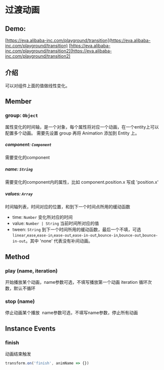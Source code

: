 # 过渡动画

## Demo:
[https://eva.alibaba-inc.com/playground/transition](https://eva.alibaba-inc.com/playground/transition)
[https://eva.alibaba-inc.com/playground/transition2](https://eva.alibaba-inc.com/playground/transition2)


## 介绍
可以对组件上面的值做线性变化。
## Member
### group: `Object`
属性变化的时间轴，是一个对象，每个属性将对应一个动画，在一个entity上可以配置多个动画。
需要先设置 group 再将 Animation 添加到 Entity 上。


##### component: `Component`
需要变化的component


##### name: `String`
需要变化的component内的属性，比如 component.position.x 写成 'position.x'


##### values: `Array`
时间轴列表，时间对应的位置，和到下一个时间点所用的缓动函数

- time: `Number`
变化所对应的时间
- value: `Number | String`
当前时间所对应的值
- tween: `String`
到下一个时间所用的缓动函数，最后一个不填，可选 `linear`,`ease`,`ease-in`,`ease-out`,`ease-in-out`,`bounce-in`,`bounce-out`,`bounce-in-out`。其中 'none' 代表没有补间动画。



## Method
### play (name, iteration)
开始播放某个动画，name参数可选，不填写播放第一个动画
iteration 循环次数，默认不循环
### stop (name)
停止动画某个播放  name参数可选，不填写name参数，停止所有动画


## Instance Events
### finish


动画结束触发


```javascript
transform.on('finish', animName => {})
```
